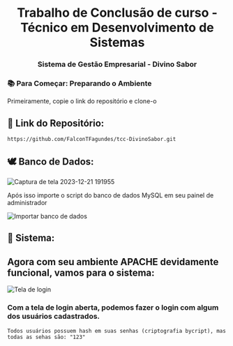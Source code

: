 <h1 align="center">Trabalho de Conclusão de curso - Técnico em Desenvolvimento de Sistemas</h1>
<h3 align="center">Sistema de Gestão Empresarial - Divino Sabor</h3>

### :books: Para Começar: Preparando o Ambiente
<p>Primeiramente, copie o link do repositório e clone-o</p>

## :link: Link do Repositório:
```
https://github.com/FalconTFagundes/tcc-DivinoSabor.git
```

## :dove: Banco de Dados:

![Captura de tela 2023-12-21 191955](https://github.com/FalconTFagundes/tcc-DivinoSabor/assets/126299374/9c1c1b27-4219-42ae-af63-1642080d067f)

<p>Após isso importe o script do banco de dados MySQL em seu painel de administrador</p>

![Importar banco de dados](https://github.com/FalconTFagundes/tcc-DivinoSabor/assets/126299374/83c18cb5-58ee-4ae6-95ac-f423d672fac4)

## :space_invader: Sistema:

<h2>Agora com seu ambiente APACHE devidamente funcional, vamos para o sistema:</h2>

![Tela de login](https://github.com/FalconTFagundes/tcc-DivinoSabor/assets/126299374/70c95ca0-2a50-449c-8bdf-43e2f6f7be63)
<h3>Com a tela de login aberta, podemos fazer o login com algum dos usuários cadastrados.</h3>

```
Todos usuários possuem hash em suas senhas (criptografia bycript), mas todas as sehas são: "123"
```

